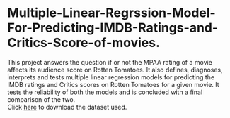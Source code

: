 # Multiple-Linear-Regrssion-Model-For-Predicting-IMDB-Ratings-and-Critics-Score-of-movies.
 This project answers the question if or not the MPAA rating of a movie affects its audience score on Rotten Tomatoes. It also defines, diagnoses, interprets and tests multiple linear regression models for predicting the IMDB ratings and Critics scores on Rotten Tomatoes for a given movie. It tests the reliability of both the models and is concluded with a final comparison of the two. <br />
 Click [here](https://drive.google.com/open?id=1vu9FcYLQpu1qtzAsVbHSfW3vY1c6mxt3) to download the dataset used.
